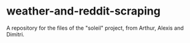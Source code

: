 # weather-and-reddit-scraping
A repository for the files of the "soleil" project, from Arthur, Alexis and Dimitri.
